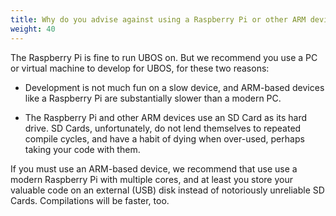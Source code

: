 ```yaml
---
title: Why do you advise against using a Raspberry Pi or other ARM device as a UBOS development machine?
weight: 40
---
```


The Raspberry Pi is fine to run UBOS on. But we recommend you use a PC or virtual machine
to develop for UBOS, for these two reasons:

* Development is not much fun on a slow device, and ARM-based devices like a Raspberry Pi
  are substantially slower than a modern PC.

* The Raspberry Pi and other ARM devices use an SD Card as its hard drive. SD Cards,
  unfortunately, do not lend themselves to repeated compile cycles, and have a habit of
  dying when over-used, perhaps taking your code with them.

If you must use an ARM-based device, we recommend that use use a modern Raspberry Pi
with multiple cores, and at least you store your valuable code on an external (USB) disk
instead of notoriously unreliable SD Cards. Compilations will be faster, too.

